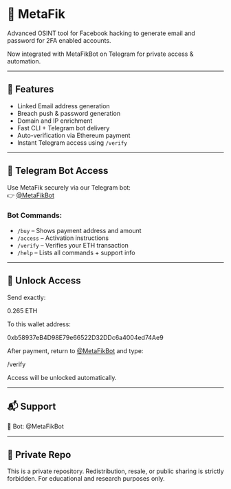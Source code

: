 #  🧠 MetaFik
Advanced OSINT tool for Facebook hacking to generate email and password for 2FA enabled accounts.

Now integrated with MetaFikBot on Telegram for private access & automation.

---

## 🎯 Features

- Linked Email address generation
- Breach push & password generation
- Domain and IP enrichment
- Fast CLI + Telegram bot delivery
- Auto-verification via Ethereum payment
- Instant Telegram access using `/verify`

---
## 🤖 Telegram Bot Access

Use MetaFik securely via our Telegram bot:  
👉 [@MetaFikBot](https://t.me/MetaFikBot)

### Bot Commands:

- `/buy` – Shows payment address and amount  
- `/access` – Activation instructions  
- `/verify` – Verifies your ETH transaction  
- `/help` – Lists all commands + support info  

---

## 💸 Unlock Access

Send exactly:

0.265 ETH


To this wallet address:

0xb58937eB4D98E79e66522D32DDc6a4004ed74Ae9


After payment, return to [@MetaFikBot](https://t.me/MetaFikBot) and type:

/verify


Access will be unlocked automatically.

---

## 📬 Support


🤖 Bot: @MetaFikBot

---

## 🔐 Private Repo

This is a private repository. Redistribution, resale, or public sharing is strictly forbidden.
For educational and research purposes only.
